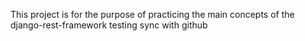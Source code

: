 This project is for the purpose of practicing the main concepts of the django-rest-framework
testing sync with github
